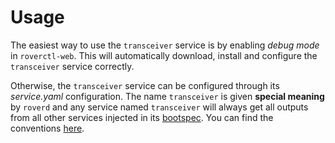 # Usage

The easiest way to use the `transceiver` service is by enabling *debug mode* in `roverctl-web`. This will automatically download, install and configure the `transceiver` service correctly.

Otherwise, the `transceiver` service can be configured through its *service.yaml* configuration. The name `transceiver` is given **special meaning** by `roverd` and any service named `transceiver` will always get all outputs from all other services injected in its [bootspec](https://ase.vu.nl/docs/framework/glossary/bootspec). You can find the conventions [here](https://ase.vu.nl/docs/framework/glossary/tuning).
